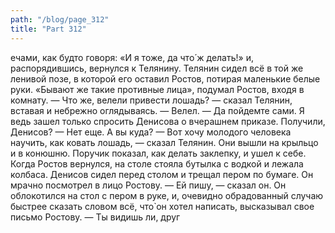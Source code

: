 ```yaml
---
path: "/blog/page_312"
title: "Part 312"
---
```


ечами, как будто говоря: «И я тоже, да что́ ж делать!» и, распорядившись, вернулся к Телянину.
Телянин сидел всё в той же ленивой позе, в которой его оставил Ростов, потирая маленькие белые руки.
«Бывают же такие противные лица», подумал Ростов, входя в комнату.
— Что же, велели привести лошадь? — сказал Телянин, вставая и небрежно оглядываясь.
— Велел.
— Да пойдемте сами. Я ведь зашел только спросить Денисова о вчерашнем приказе. Получили, Денисов?
— Нет еще. А вы куда?
— Вот хочу молодого человека научить, как ковать лошадь, — сказал Телянин.
Они вышли на крыльцо и в конюшню. Поручик показал, как делать заклепку, и ушел к себе.
Когда Ростов вернулся, на столе стояла бутылка с водкой и лежала колбаса. Денисов сидел перед столом и трещал пером по бумаге. Он мрачно посмотрел в лицо Ростову.
— Ей пишу, — сказал он.
Он облокотился на стол с пером в руке, и, очевидно обрадованный случаю быстрее сказать словом всё, что̀ он хотел написать, высказывал свое письмо Ростову.
— Ты видишь ли, друг
